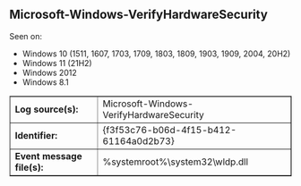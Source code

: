 ## Microsoft-Windows-VerifyHardwareSecurity

Seen on:
* Windows 10 (1511, 1607, 1703, 1709, 1803, 1809, 1903, 1909, 2004, 20H2)
* Windows 11 (21H2)
* Windows 2012
* Windows 8.1

<table border="1" class="docutils">
  <tbody>
    <tr>
      <td><b>Log source(s):</b></td>
      <td>Microsoft-Windows-VerifyHardwareSecurity</td>
    </tr>
    <tr>
      <td><b>Identifier:</b></td>
      <td>{f3f53c76-b06d-4f15-b412-61164a0d2b73}</td>
    </tr>
    <tr>
      <td><b>Event message file(s):</b></td>
      <td>%systemroot%\system32\wldp.dll</td>
    </tr>
  </tbody>
</table>

&nbsp;

